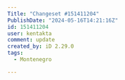 ```yaml
---
Title: "Changeset #151411204"
PublishDate: "2024-05-16T14:21:16Z"
id: 151411204
user: kentakta
comment: update
created_by: iD 2.29.0
tags:
  - Montenegro

---
```

